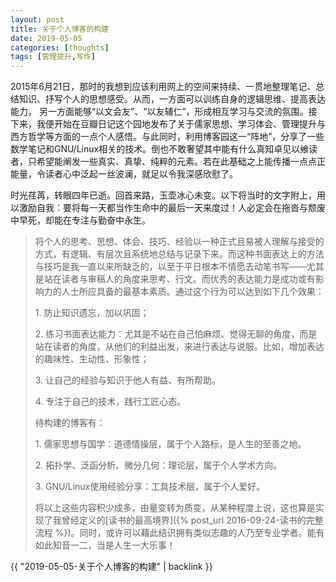 ```yaml
---
layout: post
title: 关于个人博客的构建
date: 2019-05-05
categories: [thoughts]
tags: [管理提升,写作]
---
```


2015年6月21日，那时的我想到应该利用网上的空间来持续、一贯地整理笔记、总结知识、抒写个人的思想感受。从而，一方面可以训练自身的逻辑思维、提高表达能力， 另一方面能够“以文会友”、“以友辅仁”，形成相互学习与交流的氛围。接下来，我便开始在豆瓣日记这个园地发布了关于儒家思想、学习体会、管理提升与西方哲学等方面的一点个人感悟。与此同时，利用博客园这一“阵地”，分享了一些数学笔记和GNU/Linux相关的技术。倒也不敢奢望其中能有什么真知卓见以飨读者，只希望能阐发一些真实、真挚、纯粹的元素。若在此基础之上能传播一点点正能量，令读者心中泛起一丝波澜，就足以令我深感欣慰了。

时光荏苒，转眼四年已逝。回首来路，玉壶冰心未变。以下将当时的文字附上，用以激励自我：要将每一天都当作生命中的最后一天来度过！人必定会在拖沓与颓废中早死，却能在专注与勤奋中永生。

> 将个人的思考、思想、体会、技巧、经验以一种正式且易被人理解与接受的方式，有逻辑、有层次且系统地总结与记录下来。而这种书面表达上的方法与技巧是我一直以来所缺乏的，以至于平日根本不情愿去动笔书写——尤其是站在读者与审稿人的角度来思考、行文。而优秀的表达能力是成功或有影响力的人士所应具备的最基本素质。通过这个行为可以达到如下几个效果：
>
> 1\. 防止知识遗忘，加以巩固；
>
> 2\. 练习书面表达能力：尤其是不站在自己怕麻烦、觉得无聊的角度，而是站在读者的角度，从他们的利益出发，来进行表达与说服。比如，增加表达的趣味性、生动性、形象性；
>
> 3\. 让自己的经验与知识于他人有益、有所帮助。
>
> 4\. 专注于自己的技术，践行工匠心态。
>
> 待构建的博客有：
>
> 1\. 儒家思想与国学：道德情操层，属于个人路标，是人生的至善之地。
>
> 2\. 拓扑学、泛函分析、微分几何：理论层，属于个人学术方向。
>
> 3\. GNU/Linux使用经验分享：工具技术层，属于个人爱好。
>
> 将以上这些内容积少成多，由量变转为质变，从某种程度上说，这也算是实现了我曾经定义的[读书的最高境界]({% post_url 2016-09-24-读书的完整流程 %})。同时，或许可以藉此结识拥有类似志趣的人乃至专业学者。能有如此知音一二，当是人生一大乐事！

{{ "2019-05-05-关于个人博客的构建" | backlink }}

